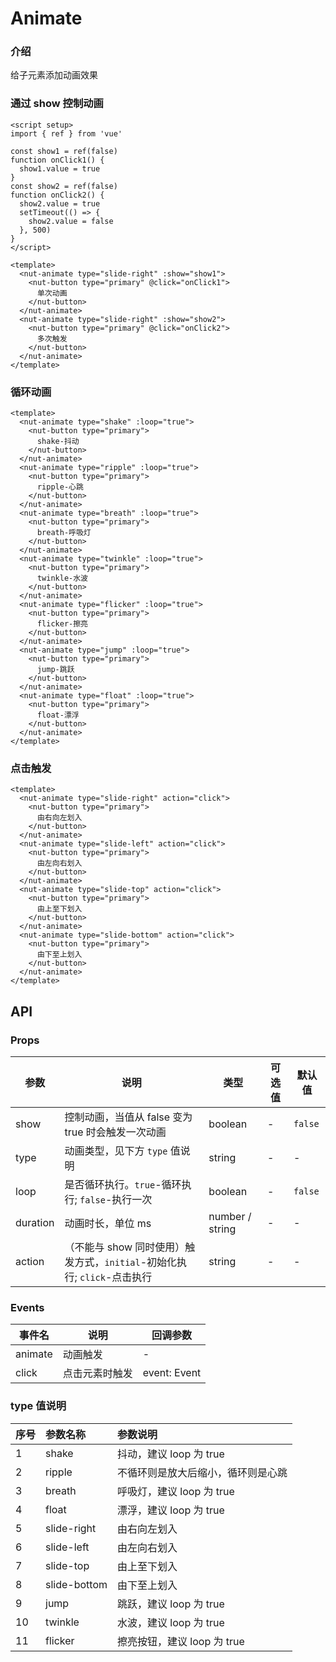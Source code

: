 # Animate

### 介绍

给子元素添加动画效果

### 通过 show 控制动画

```vue
<script setup>
import { ref } from 'vue'

const show1 = ref(false)
function onClick1() {
  show1.value = true
}
const show2 = ref(false)
function onClick2() {
  show2.value = true
  setTimeout(() => {
    show2.value = false
  }, 500)
}
</script>

<template>
  <nut-animate type="slide-right" :show="show1">
    <nut-button type="primary" @click="onClick1">
      单次动画
    </nut-button>
  </nut-animate>
  <nut-animate type="slide-right" :show="show2">
    <nut-button type="primary" @click="onClick2">
      多次触发
    </nut-button>
  </nut-animate>
</template>
```

### 循环动画

```vue
<template>
  <nut-animate type="shake" :loop="true">
    <nut-button type="primary">
      shake-抖动
    </nut-button>
  </nut-animate>
  <nut-animate type="ripple" :loop="true">
    <nut-button type="primary">
      ripple-心跳
    </nut-button>
  </nut-animate>
  <nut-animate type="breath" :loop="true">
    <nut-button type="primary">
      breath-呼吸灯
    </nut-button>
  </nut-animate>
  <nut-animate type="twinkle" :loop="true">
    <nut-button type="primary">
      twinkle-水波
    </nut-button>
  </nut-animate>
  <nut-animate type="flicker" :loop="true">
    <nut-button type="primary">
      flicker-擦亮
    </nut-button>
  </nut-animate>
  <nut-animate type="jump" :loop="true">
    <nut-button type="primary">
      jump-跳跃
    </nut-button>
  </nut-animate>
  <nut-animate type="float" :loop="true">
    <nut-button type="primary">
      float-漂浮
    </nut-button>
  </nut-animate>
</template>
```

### 点击触发

```vue
<template>
  <nut-animate type="slide-right" action="click">
    <nut-button type="primary">
      由右向左划入
    </nut-button>
  </nut-animate>
  <nut-animate type="slide-left" action="click">
    <nut-button type="primary">
      由左向右划入
    </nut-button>
  </nut-animate>
  <nut-animate type="slide-top" action="click">
    <nut-button type="primary">
      由上至下划入
    </nut-button>
  </nut-animate>
  <nut-animate type="slide-bottom" action="click">
    <nut-button type="primary">
      由下至上划入
    </nut-button>
  </nut-animate>
</template>
```

## API

### Props

| 参数     | 说明                                                                  | 类型            | 可选值 | 默认值  |
|----------|---------------------------------------------------------------------|-----------------|--------|---------|
| show     | 控制动画，当值从 false 变为 true 时会触发一次动画                      | boolean         | -      | `false` |
| type     | 动画类型，见下方 `type` 值说明                                         | string          | -      | -       |
| loop     | 是否循环执行。`true`-循环执行; `false`-执行一次                        | boolean         | -      | `false` |
| duration | 动画时长，单位 ms                                                      | number / string | -      | -       |
| action   | （不能与 show 同时使用）触发方式，`initial`-初始化执行; `click`-点击执行 | string          | -      | -       |

### Events

| 事件名  | 说明           | 回调参数     |
|---------|--------------|--------------|
| animate | 动画触发       | -            |
| click   | 点击元素时触发 | event: Event |

### type 值说明

| 序号 | 参数名称     | 参数说明                          |
|:-----|:-------------|:------------------------------|
| 1    | shake        | 抖动，建议 loop 为 true            |
| 2    | ripple       | 不循环则是放大后缩小，循环则是心跳 |
| 3    | breath       | 呼吸灯，建议 loop 为 true          |
| 4    | float        | 漂浮，建议 loop 为 true            |
| 5    | slide-right  | 由右向左划入                      |
| 6    | slide-left   | 由左向右划入                      |
| 7    | slide-top    | 由上至下划入                      |
| 8    | slide-bottom | 由下至上划入                      |
| 9    | jump         | 跳跃，建议 loop 为 true            |
| 10   | twinkle      | 水波，建议 loop 为 true            |
| 11   | flicker      | 擦亮按钮，建议 loop 为 true        |
